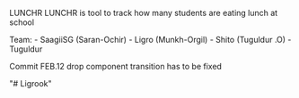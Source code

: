 LUNCHR
LUNCHR is tool to track how many students are eating lunch at school

Team:
        - SaagiiSG (Saran-Ochir)
        - Ligro (Munkh-Orgil)
        - Shito (Tuguldur .O)
        - Tuguldur

Commit FEB.12 
drop component transition has to be fixed

"# Ligrook" 
